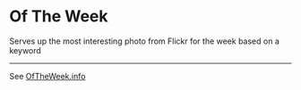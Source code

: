# Of The Week

Serves up the most interesting photo from Flickr for the week based on a keyword

***

See [OfTheWeek.info](OfTheWeek.info)
